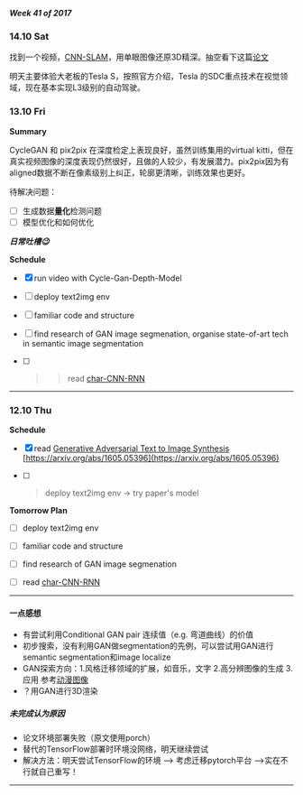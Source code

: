 ***Week 41 of 2017***


### 14.10 Sat

找到一个视频，[CNN-SLAM](https://www.youtube.com/watch?v=z_NJxbkQnBU)，用单眼图像还原3D精深。抽空看下这篇[论文](https://arxiv.org/abs/arXiv:1704.03489v1)

明天主要体验大老板的Tesla S，按照官方介绍，Tesla 的SDC重点技术在视觉领域，现在基本实现L3级别的自动驾驶。


### 13.10 Fri

**Summary**

CycleGAN 和 pix2pix 在深度检定上表现良好，虽然训练集用的virtual kitti，但在真实视频图像的深度表现仍然很好，且做的人较少，有发展潜力。pix2pix因为有aligned数据不断在像素级别上纠正，轮廓更清晰，训练效果也更好。

待解决问题：

- [ ] 生成数据**量化**检测问题
- [ ] 模型优化和如何优化

***日常吐槽:wink:***

**Schedule**

- [x] run video with Cycle-Gan-Depth-Model

- [ ] deploy text2img env

- [ ] familiar code and structure

- [ ] find research of GAN image segmenation, organise state-of-art tech in semantic image segmentation

- [ ] >> read [char-CNN-RNN](./papers/1605.05395.pdf)

---

### 12.10 Thu

**Schedule**

- [x] read [Generative Adversarial Text to Image Synthesis](pages/1605.05396.pdf) [https://arxiv.org/abs/1605.05396](https://arxiv.org/abs/1605.05396)

- [ ] > deploy text2img env -> try paper's model

**Tomorrow Plan**

- [ ] deploy text2img env

- [ ] familiar code and structure

- [ ] find research of GAN image segmenation

- [ ] read [char-CNN-RNN](./pages/1605.05395.pdf)

---

#### 一点感想

- 有尝试利用Conditional GAN pair 连续值（e.g. 弯道曲线）的价值
- 初步搜索，没有利用GAN做segmentation的先例，可以尝试用GAN进行semantic segmentation和image localize
- GAN探索方向：1.风格迁移领域的扩展，如音乐，文字 2.高分辨图像的生成 3.应用 参考[动漫图像](https://hiroshiba.github.io/girl_friend_factory/index.html)
- ？用GAN进行3D渲染

##### 未完成认为原因

- 论文环境部署失败（原文使用porch）
- 替代的TensorFlow部署时环境没网络，明天继续尝试
- 解决方法：明天尝试TensorFlow的环境 --> 考虑迁移pytorch平台 -->实在不行就自己重写！

---

